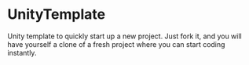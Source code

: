 # UnityTemplate
Unity template to quickly start up a new project. Just fork it, and you will have yourself a clone of a fresh project where you can start coding instantly.
